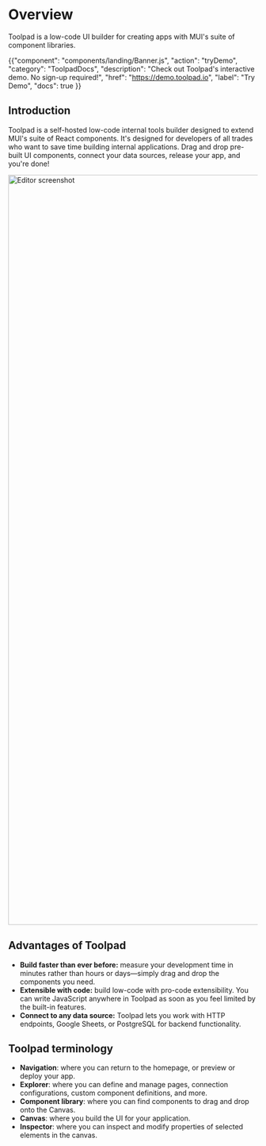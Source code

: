 # Overview

<p class="description">Toolpad is a low-code UI builder for creating apps with MUI's suite of component libraries.</p>

{{"component": "components/landing/Banner.js", "action": "tryDemo", "category": "ToolpadDocs", "description": "Check out Toolpad's interactive demo. No sign-up required!", "href": "https://demo.toolpad.io", "label": "Try Demo", "docs": true }}

## Introduction

Toolpad is a self-hosted low-code internal tools builder designed to extend MUI's suite of React components.
It's designed for developers of all trades who want to save time building internal applications.
Drag and drop pre-built UI components, connect your data sources, release your app, and you're done!

<img src="/static/toolpad/docs/overview/main.png" alt="Editor screenshot" width="1511px" />

## Advantages of Toolpad

- **Build faster than ever before:** measure your development time in minutes rather than hours or days—simply drag and drop the components you need.
- **Extensible with code:** build low-code with pro-code extensibility. You can write JavaScript anywhere in Toolpad as soon as you feel limited by the built-in features.
- **Connect to any data source:** Toolpad lets you work with HTTP endpoints, Google Sheets, or PostgreSQL for backend functionality.

## Toolpad terminology

- **Navigation**: where you can return to the homepage, or preview or deploy your app.
- **Explorer**: where you can define and manage pages, connection configurations, custom component definitions, and more.
- **Component library**: where you can find components to drag and drop onto the Canvas.
- **Canvas**: where you build the UI for your application.
- **Inspector**: where you can inspect and modify properties of selected elements in the canvas.
